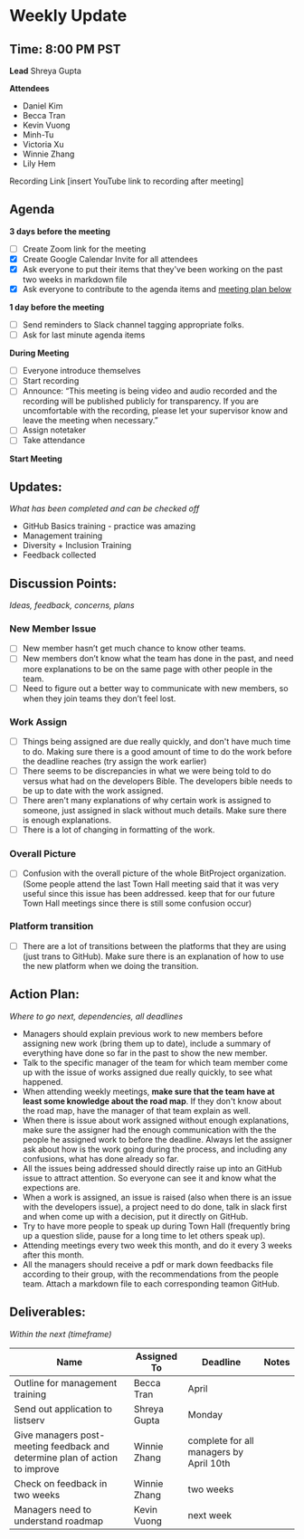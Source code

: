 # Weekly Update
## Time: 8:00 PM PST

**Lead**
Shreya Gupta

**Attendees**
* Daniel Kim
* Becca Tran
* Kevin Vuong
* Minh-Tu
* Victoria Xu
* Winnie Zhang
* Lily Hem

Recording Link
[insert YouTube link to recording after meeting]

## Agenda
**3 days before the meeting**
- [ ] Create Zoom link for the meeting
- [x] Create Google Calendar Invite for all attendees
- [x] Ask everyone to put their items that they've been working on the past two weeks in markdown file
- [x] Ask everyone to contribute to the agenda items and [meeting plan below](https://github.com/bitprj/meetings/people/team/04-02-2020_weeklymeeting.md#updates)

**1 day before the meeting**
- [ ] Send reminders to Slack channel tagging appropriate folks. 
- [ ] Ask for last minute agenda items

**During Meeting**
- [ ] Everyone introduce themselves
- [ ] Start recording
- [ ] Announce:
“This meeting is being video and audio recorded and the recording will be published publicly for transparency. If you are uncomfortable with the recording, please let your supervisor know and leave the meeting when necessary.”
- [ ] Assign notetaker
- [ ] Take attendance

**Start Meeting**

## Updates:
*What has been completed and can be checked off*
* GitHub Basics training - practice was amazing
* Management training
* Diversity + Inclusion Training
* Feedback collected

## Discussion Points:
*Ideas, feedback, concerns, plans*

### New Member Issue
- [ ] New member hasn’t get much chance to know other teams. 
- [ ] New members don’t know what the team has done in the past, and need more explanations to be on the same page with other people in the team. 
- [ ] Need to figure out a better way to communicate with new members, so when they join teams they don’t feel lost. 

### Work Assign
- [ ] Things being assigned are due really quickly, and don't have much time to do. Making sure there is a good amount of time to do the work before the deadline reaches (try assign the work earlier)
- [ ] There seems to be discrepancies in what we were being told to do versus what had on the developers Bible. The developers bible needs to be up to date with the work assigned.
- [ ] There aren't many explanations of why certain work is assigned to someone, just assigned in slack without much details. Make sure there is enough explanations.
- [ ] There is a lot of changing in formatting of the work. 

### Overall Picture
- [ ] Confusion with the overall picture of the whole BitProject organization. (Some people attend the last Town Hall meeting said that it was very useful since this issue has been addressed. keep that for our future Town Hall meetings since there is still some confusion occur)

### Platform transition
- [ ] There are a lot of transitions between the platforms that they are using (just trans to GitHub). Make sure there is an explanation of how to use the new platform when we doing the transition.

## Action Plan:
*Where to go next, dependencies, all deadlines*
* Managers should explain previous work to new members before assigning new work (bring them up to date), include a summary of everything have done so far in the past to show the new member.
* Talk to the specific manager of the team for which team member come up with the issue of works assigned due really quickly, to see what happened.
* When attending weekly meetings, **make sure that the team have at least some knowledge about the road map**. If they don't know about the road map, have the manager of that team explain as well.
* When there is issue about work assigned without enough explanations, make sure the assigner had the enough communication with the the people he assigned work to before the deadline. Always let the assigner ask about how is the work going during the process, and including any confusions, what has done already so far. 
* All the issues being addressed should directly raise up into an GitHub issue to attract attention. So everyone can see it and know what the expections are.
* When a work is assigned, an issue is raised (also when there is an issue with the developers issue), a project need to do done, talk in slack first and when come up with a decision, put it directly on GitHub.
* Try to have more people to speak up during Town Hall (frequently bring up a question slide, pause for a long time to let others speak up).
* Attending meetings every two week this month, and do it every 3 weeks after this month.
* All the managers should receive a pdf or mark down feedbacks file according to their group, with the recommendations from the people team. Attach a markdown file to each corresponding teamon GitHub.

## Deliverables:
*Within the next (timeframe)*

Name  | Assigned To | Deadline | Notes
------|-------------|----------|------
Outline for management training | Becca Tran | April | 
Send out application to listserv | Shreya Gupta | Monday |
Give managers post-meeting feedback and determine plan of action to improve | Winnie Zhang | complete for all managers by April 10th |
Check on feedback in two weeks | Winnie Zhang | two weeks | 
Managers need to understand roadmap | Kevin Vuong | next week |
